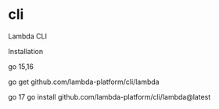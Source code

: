 # cli
Lambda CLI

Installation 

go 15,16

go get github.com/lambda-platform/cli/lambda

go 17 
go install github.com/lambda-platform/cli/lambda@latest

